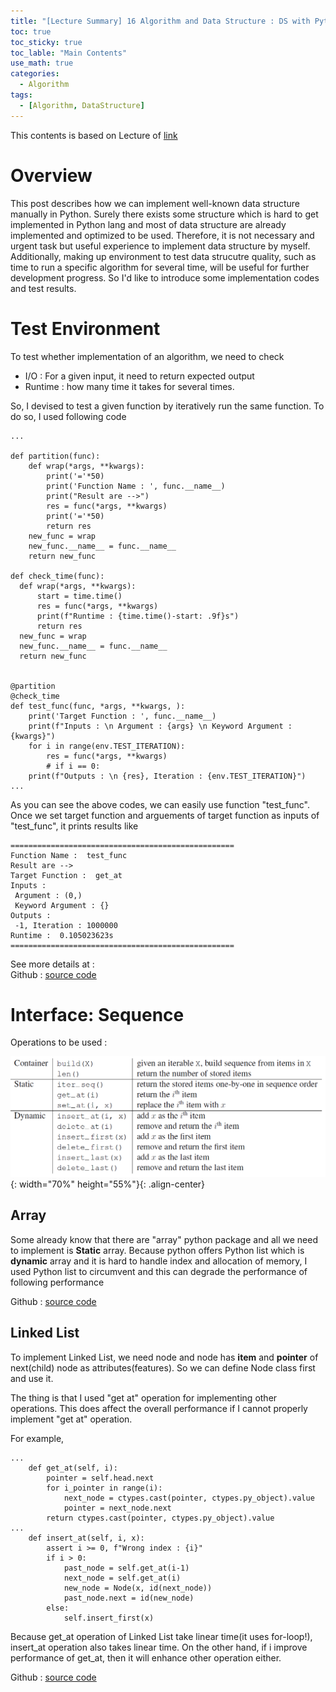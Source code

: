 ```yaml
---
title: "[Lecture Summary] 16 Algorithm and Data Structure : DS with Python"
toc: true
toc_sticky: true
toc_lable: "Main Contents"
use_math: true
categories:
  - Algorithm
tags:
  - [Algorithm, DataStructure]
---
```


This contents is based on Lecture of [link](https://ocw.mit.edu/courses/6-006-introduction-to-algorithms-spring-2020/pages/syllabus/)

# Overview

This post describes how we can implement well-known data structure manually in Python. Surely there exists some structure which is hard to get implemented in Python lang and most of data structure are already implemented and optimized to be used. Therefore, it is not necessary and urgent task but useful experience to implement data structure by myself. Additionally, making up environment to test data strucutre quality, such as time to run a specific algorithm for several time, will be useful for further development progress. So I'd like to introduce some implementation codes and test results.

# Test Environment

To test whether implementation of an algorithm, we need to check 

- I/O : For a given input, it need to return expected output
- Runtime : how many time it takes for several times. 

So, I devised to test a given function by iteratively run the same function. To do so, I used following code 


```
...

def partition(func):
    def wrap(*args, **kwargs):
        print('='*50)
        print('Function Name : ', func.__name__)
        print("Result are -->")
        res = func(*args, **kwargs)
        print('='*50)
        return res
    new_func = wrap
    new_func.__name__ = func.__name__
    return new_func

def check_time(func):
  def wrap(*args, **kwargs):
      start = time.time()
      res = func(*args, **kwargs)
      print(f"Runtime : {time.time()-start: .9f}s")
      return res
  new_func = wrap
  new_func.__name__ = func.__name__
  return new_func


@partition
@check_time
def test_func(func, *args, **kwargs, ):
    print('Target Function : ', func.__name__)
    print(f"Inputs : \n Argument : {args} \n Keyword Argument : {kwargs}")
    for i in range(env.TEST_ITERATION):
        res = func(*args, **kwargs)
        # if i == 0:
    print(f"Outputs : \n {res}, Iteration : {env.TEST_ITERATION}")
...
```

As you can see the above codes, we can easily use function "test_func". Once we set target function and arguements of target function as inputs of "test_func", it prints results like

```
==================================================
Function Name :  test_func
Result are -->
Target Function :  get_at
Inputs : 
 Argument : (0,) 
 Keyword Argument : {}
Outputs : 
 -1, Iteration : 1000000
Runtime :  0.105023623s
==================================================
```

See more details at :<br>
Github : [source code](https://github.com/yejin109/Data-Structure-and-Algorithm/blob/main/utils/log.py)


# Interface: Sequence

Operations to be used : <br>

![API](/assets/images/algorithm/1-0.PNG){: width="70%" height="55%"}{: .align-center}

## Array

Some already know that there are "array" python package and all we need to implement is **Static** array. Because python offers Python list which is **dynamic** array and it is hard to handle index and allocation of memory, I used Python list to circumvent and this can degrade the performance of following performance

Github : [source code](https://github.com/yejin109/Data-Structure-and-Algorithm/blob/main/structure/array.py)


## Linked List

To implement Linked List, we need node and node has **item** and **pointer** of next(child) node as attributes(features). So we can define Node class first and use it. 

The thing is that I used "get at" operation for implementing other operations. This does affect the overall performance if I cannot properly implement "get at" operation. 

For example,

```
...
    def get_at(self, i):
        pointer = self.head.next
        for i_pointer in range(i):
            next_node = ctypes.cast(pointer, ctypes.py_object).value
            pointer = next_node.next
        return ctypes.cast(pointer, ctypes.py_object).value
...
    def insert_at(self, i, x):
        assert i >= 0, f"Wrong index : {i}"
        if i > 0:
            past_node = self.get_at(i-1)
            next_node = self.get_at(i)
            new_node = Node(x, id(next_node))
            past_node.next = id(new_node)
        else:
            self.insert_first(x)
```

Because get_at operation of Linked List take linear time(it uses for-loop!), insert_at operation also takes linear time. On the other hand, if i improve performance of get_at, then it will enhance other operation either.


Github : [source code](https://github.com/yejin109/Data-Structure-and-Algorithm/blob/main/structure/linked_list.py)

